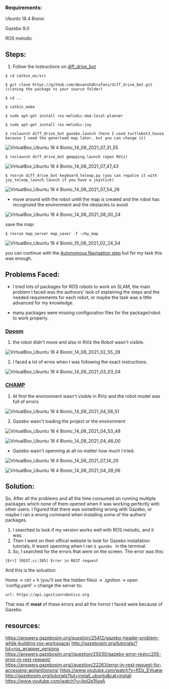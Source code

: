 ### Requirements:

Ubunto 18.4 Bionic

Gazebo 9.0

ROS melodic

##
## Steps:
1. Follow the instructions on [diff_drive_bot](https://github.com/devanshdhrafani/diff_drive_bot)

```
$ cd catkin_ws/src

$ git clone https://github.com/devanshdhrafani/diff_drive_bot.git (cloning the package to your source folder)

$ cd ..

$ catkin_make

$ sudo apt-get install ros-melodic-dwa-local-planner

$ sudo apt-get install ros-melodic-joy

$ roslaunch diff_drive_bot gazebo.launch (here I used turtlebot3_house because I need the genertaed map later, but you can change it)
```
![VirtualBox_Ubuntu 18 4 Bionic_14_08_2021_07_31_55](https://user-images.githubusercontent.com/53378171/129462344-7e0a91b7-e21c-40ef-a8df-81a8ba9e1810.png)

```
$ roslaunch diff_drive_bot gmapping.launch (open RViz)
```
![VirtualBox_Ubuntu 18 4 Bionic_14_08_2021_07_47_43](https://user-images.githubusercontent.com/53378171/129462353-ae44cc69-0fcc-4c5e-b5ed-34993cd4f76a.png)

```
$ rosrun diff_drive_bot keyboard_teleop.py (you can repalce it with joy_teleop_launch.launch if you have a joystick)
```

![VirtualBox_Ubuntu 18 4 Bionic_14_08_2021_07_54_26](https://user-images.githubusercontent.com/53378171/129462366-363e86aa-e1d9-48e1-b8cd-1364fb7d4cda.png)



- move around with the robot untill the map is created and the robot has recognized the environment and the obstacles to avoid

![VirtualBox_Ubuntu 18 4 Bionic_14_08_2021_08_00_24](https://user-images.githubusercontent.com/53378171/129462367-8e2d10c8-8b92-4554-9d7f-5ca363a3e562.png)

save the map:
```
$ rosrun map_server map_saver -f ~/my_map
```
![VirtualBox_Ubuntu 18 4 Bionic_15_08_2021_02_24_54](https://user-images.githubusercontent.com/53378171/129462582-9118dbf5-e09f-444e-bcb4-d0b2b7c04c24.png)


you can continue with the [Autonomous Navigation step](https://github.com/devanshdhrafani/diff_drive_bot#autonomous-navigation) but for my task this was enough.




## Problems Faced:
- I tried lots of packages for ROS robots to work on SLAM, the main problem I faced was the authours' lack of explaining the steps and the needed requirements for each robot, or maybe the task was a little advanced for my knowledge.

- many packages were missing configuration files for the package/robot to work properly.

### [Dpoom](https://github.com/SeunghyunLim/Dpoom_gazebo#2-turtlebot3_world-by-robotis) 
1. the robot didn't move and also in RViz the Robot wasn't visible.

![VirtualBox_Ubuntu 18 4 Bionic_14_08_2021_02_55_28](https://user-images.githubusercontent.com/53378171/129462709-3da3d3f5-4b3b-4f74-a56f-20642736535a.png)

2. I faced a lot of erros when I was following the exact instructions.

![VirtualBox_Ubuntu 18 4 Bionic_14_08_2021_03_03_04](https://user-images.githubusercontent.com/53378171/129462764-9490b23c-cdc1-4aff-b494-b883a2a1a9e5.png)


### [CHAMP](https://github.com/chvmp/champ) 
1. At first the environment wasn't visible in RViz and the robot model was full of errors

![VirtualBox_Ubuntu 18 4 Bionic_14_08_2021_04_56_51](https://user-images.githubusercontent.com/53378171/129462719-d5dbe22c-c534-4893-965f-5a91210d955f.png)

2. Gazebo wasn't loading the project or the environment

![VirtualBox_Ubuntu 18 4 Bionic_14_08_2021_04_53_48](https://user-images.githubusercontent.com/53378171/129462800-f7719a5b-0526-4853-b6d0-660e0f96f957.png)

![VirtualBox_Ubuntu 18 4 Bionic_14_08_2021_04_46_00](https://user-images.githubusercontent.com/53378171/129462807-ac4766ec-38bf-4ff9-ac03-05547906be35.png)

- Gazebo wasn't openning at all no matter how much I tried.

![VirtualBox_Ubuntu 18 4 Bionic_14_08_2021_07_14_20](https://user-images.githubusercontent.com/53378171/129462666-bd9faae0-9c95-4bfa-86cd-9feea869d1e6.png)

![VirtualBox_Ubuntu 18 4 Bionic_14_08_2021_04_39_06](https://user-images.githubusercontent.com/53378171/129462827-3e39e3dc-ef65-497f-96b2-df900b33e970.png)

## Solution:

So, After all the problems and all the time consumed on running multiple packages which none of them opened when it was working perfectly with other users. 
I figured that there was something wrong with Gazebo, or maybe I ran a wrong command when installing some of the authers' packages. 
1. I searched to look if my version works well with ROS melodic, and it was. 
2. Then I went on their offical website to look for Gazebo installation tutorials, It wasnt openning when I ran `$ gazebo `  in the terminal. 
3. So, I searched for the errors that were on the screen. 
The error was this: 

`[Err] [REST.cc:205] Error in REST request`

And this is the solustion:

Home -> ctrl + h (you'll see the hidden files) -> .ignition -> open 'config.yaml' = change the server to: 
``` 
url: https://api.ignitionrobotics.org 
```

That was it! **most** of these errors and all the horror I faced were because of Gazebo. 

## resources: 
https://answers.gazebosim.org/question/25412/gazebo-header-problem-while-building-ros-workspace/
http://gazebosim.org/tutorials/?tut=ros_wrapper_versions
https://answers.gazebosim.org//question/25030/gazebo-error-restcc205-error-in-rest-request/
https://answers.gazebosim.org//question/22263/error-in-rest-request-for-accessing-apiignitionorg/
https://www.youtube.com/watch?v=ftDz_EVoatw
http://gazebosim.org/tutorials?tut=install_ubuntu&cat=install
https://www.youtube.com/watch?v=jbd2p1llsqA

